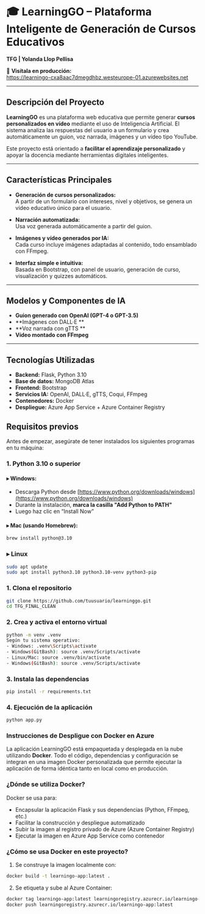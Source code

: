 # 🎓 LearningGO – Plataforma Inteligente de Generación de Cursos Educativos

**TFG | Yolanda Llop Pellisa**

🔗 **Visítala en producción:**  
https://learningo-cxa8aac7dmegdhbz.westeurope-01.azurewebsites.net

---

##  Descripción del Proyecto

**LearningGO** es una plataforma web educativa que permite generar **cursos personalizados en vídeo** mediante el uso de Inteligencia Artificial. El sistema analiza las respuestas del usuario a un formulario y crea automáticamente un guion, voz narrada, imágenes y un vídeo tipo YouTube.

Este proyecto está orientado a **facilitar el aprendizaje personalizado** y apoyar la docencia mediante herramientas digitales inteligentes.

---

##  Características Principales

- **Generación de cursos personalizados:**  
  A partir de un formulario con intereses, nivel y objetivos, se genera un vídeo educativo único para el usuario.

- **Narración automatizada:**  
  Usa voz generada automáticamente a partir del guion.

- **Imágenes y vídeo generados por IA:**  
  Cada curso incluye imágenes adaptadas al contenido, todo ensamblado con FFmpeg.

- **Interfaz simple e intuitiva:**  
  Basada en Bootstrap, con panel de usuario, generación de curso, visualización y quizzes automáticos.

---

##  Modelos y Componentes de IA

- **Guion generado con OpenAI (GPT-4 o GPT-3.5)**
- **Imágenes con DALL·E **
- **Voz narrada con gTTS **
- **Vídeo montado con FFmpeg**

---

##  Tecnologías Utilizadas

- **Backend:** Flask, Python 3.10
- **Base de datos:** MongoDB Atlas
- **Frontend:** Bootstrap
- **Servicios IA:** OpenAI, DALL·E, gTTS, Coqui, FFmpeg
- **Contenedores:** Docker
- **Despliegue:** Azure App Service + Azure Container Registry

##  Requisitos previos

Antes de empezar, asegúrate de tener instalados los siguientes programas en tu máquina:

###  1. Python 3.10 o superior

#### ▸ Windows:
- Descarga Python desde [https://www.python.org/downloads/windows](https://www.python.org/downloads/windows)
- Durante la instalación, **marca la casilla "Add Python to PATH"**
- Luego haz clic en “Install Now”

#### ▸ Mac (usando Homebrew):
```bash
brew install python@3.10
```
### ▸ Linux 
```bash
sudo apt update
sudo apt install python3.10 python3.10-venv python3-pip
```
### 1. Clona el repositorio

```bash
git clone https://github.com/tuusuario/learninggo.git
cd TFG_FINAL_CLEAN
```
### 2. Crea y activa el entorno virtual
```bash 
python -m venv .venv
Según tu sistema operativo:
- Windows: .venv\Scripts\activate
- Windows(GitBash): source .venv/Scripts/activate
- Linux/Mac: source .venv/bin/activate
- Windows(GitBash): source .venv/Scripts/activate
```
### 3. Instala las dependencias 
```bash
pip install -r requirements.txt
```
### 4. Ejecución de la aplicación

```bash 
python app.py 

```
### Instrucciones de Despligue con Docker en Azure

La aplicación LearningGO está empaquetada y desplegada en la nube utilizando **Docker**. Todo el código, dependencias y configuración se integran en una imagen Docker personalizada que permite ejecutar la aplicación de forma idéntica tanto en local como en producción.

### ¿Dónde se utiliza Docker?

Docker se usa para:

- Encapsular la aplicación Flask y sus dependencias (Python, FFmpeg, etc.)
- Facilitar la construcción y despliegue automatizado
- Subir la imagen al registro privado de Azure (Azure Container Registry)
- Ejecutar la imagen en Azure App Service como contenedor

### ¿Cómo se usa Docker en este proyecto?

1. Se construye la imagen localmente con:

```bash
docker build -t learningo-app:latest .
```
2. Se etiqueta y sube al Azure Container:
```bash
docker tag learningo-app:latest learningoregistry.azurecr.io/learningo-app:latest
docker push learningoregistry.azurecr.io/learningo-app:latest
```